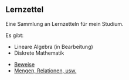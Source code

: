 ## Lernzettel

Eine Sammlung an Lernzetteln für mein Studium.

Es gibt:

 - Lineare Algebra (in Bearbeitung)
 - Diskrete Mathematik
  * [Beweise](dm/proofs.txt)
  * [Mengen, Relationen, usw.](dm/sets.txt)
